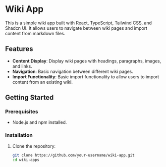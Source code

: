 # Wiki App

This is a simple wiki app built with React, TypeScript, Tailwind CSS, and Shadcn UI. It allows users to navigate between wiki pages and import content from markdown files.

## Features

- **Content Display**: Display wiki pages with headings, paragraphs, images, and links.
- **Navigation**: Basic navigation between different wiki pages.
- **Import Functionality**: Basic import functionality to allow users to import content from an existing wiki.

## Getting Started

### Prerequisites

- Node.js and npm installed.

### Installation

1. Clone the repository:
   ```sh
   git clone https://github.com/your-username/wiki-app.git
   cd wiki-apps